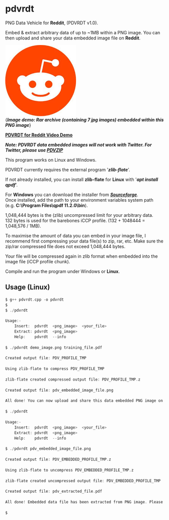# pdvrdt

PNG Data Vehicle for **Reddit**, (PDVRDT v1.0).

Embed & extract arbitrary data of up to ~1MB within a PNG image. You can then upload and share your data embedded image file on **Reddit**. 

![Demo Image](https://github.com/CleasbyCode/pdvrdt/blob/main/demo_image/image_demo.png)  
{***Image demo: Rar archive (containing 7 jpg images) embedded within this PNG image***} 

[**PDVRDT for Reddit Video Demo**](https://www.youtube.com/watch_popup?v=xK7pxxl6Ro0)

***Note: PDVRDT data embedded images will not work with Twitter.  For Twitter, please use [PDVZIP](https://github.com/CleasbyCode/pdvzip)***

This program works on Linux and Windows.

PDVRDT currently requires the external program '***zlib-flate***'.

If not already installed, you can install **zlib-flate** for **Linux** with '***apt install qpdf***'.  

For **Windows** you can download the installer from [***Sourceforge***](https://sourceforge.net/projects/qpdf/).  
Once installed, add the path to your environment variables system path (e.g. **C:\Program Files\qpdf 11.2.0\bin**).
 
1,048,444 bytes is the (zlib) uncompressed limit for your arbitrary data.  
132 bytes is used for the barebones iCCP profile. (132 + 1048444 = 1,048,576 / 1MB).

To maximise the amount of data you can embed in your image file, I recommend first compressing your 
data file(s) to zip, rar, etc.  Make sure the zip/rar compressed file does not exceed 1,048,444 bytes.

Your file will be compressed again in zlib format when embedded into the image file (iCCP profile chunk).

Compile and run the program under Windows or **Linux**.

## Usage (Linux)

```c
$ g++ pdvrdt.cpp -o pdvrdt
$
$ ./pdvrdt

Usage:-
	Insert:  pdvrdt  <png_image>  <your_file>
	Extract: pdvrdt  <png_image>
	Help:	 pdvrdt  --info

$ ./pdvrdt demo_image.png training_file.pdf

Created output file: PDV_PROFILE_TMP

Using zlib-flate to compress PDV_PROFILE_TMP

zlib-flate created compressed output file: PDV_PROFILE_TMP.z

Created output file: pdv_embedded_image_file.png

All done! You can now upload and share this data embedded PNG image on Reddit.

$ ./pdvrdt

Usage:-
	Insert:  pdvrdt  <png_image>  <your_file>
	Extract: pdvrdt  <png_image>
	Help:	 pdvrdt  --info
        
$ ./pdvrdt pdv_embedded_image_file.png

Created output file: PDV_EMBEDDED_PROFILE_TMP.z

Using zlib-flate to uncompress PDV_EMBEDDED_PROFILE_TMP.z

zlib-flate created uncompressed output file: PDV_EMBEDDED_PROFILE_TMP

Created output file: pdv_extracted_file.pdf

All done! Embedded data file has been extracted from PNG image. Please check your file.

$
```

##
